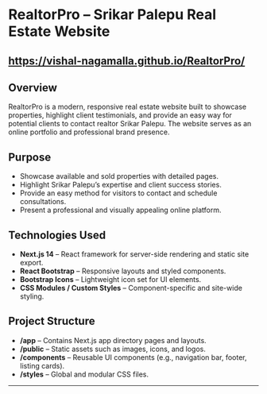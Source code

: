 # RealtorPro – Srikar Palepu Real Estate Website

## https://vishal-nagamalla.github.io/RealtorPro/

## Overview
RealtorPro is a modern, responsive real estate website built to showcase properties, highlight client testimonials, and provide an easy way for potential clients to contact realtor Srikar Palepu. The website serves as an online portfolio and professional brand presence.

## Purpose
- Showcase available and sold properties with detailed pages.
- Highlight Srikar Palepu’s expertise and client success stories.
- Provide an easy method for visitors to contact and schedule consultations.
- Present a professional and visually appealing online platform.

## Technologies Used
- **Next.js 14** – React framework for server-side rendering and static site export.
- **React Bootstrap** – Responsive layouts and styled components.
- **Bootstrap Icons** – Lightweight icon set for UI elements.
- **CSS Modules / Custom Styles** – Component-specific and site-wide styling.

## Project Structure
- **/app** – Contains Next.js app directory pages and layouts.
- **/public** – Static assets such as images, icons, and logos.
- **/components** – Reusable UI components (e.g., navigation bar, footer, listing cards).
- **/styles** – Global and modular CSS files.

---